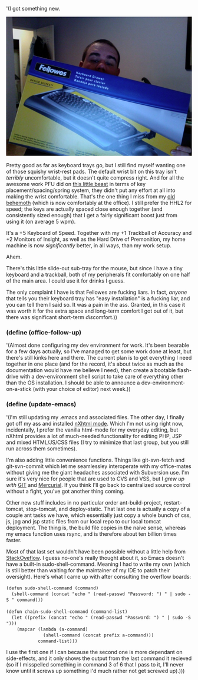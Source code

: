 '(I got something new.

![Me holding a new keyboard tray](/static/img/tray.jpg)

Pretty good as far as keyboard trays go, but I still find myself wanting one of those squishy wrist-rest pads. The default wrist bit on this tray isn't *terribly* uncomfortable, but it doesn't quite compress right. And for all the awesome work PFU did on [this little beast](http://www.fentek-ind.com/happyhacking.htm) in terms of key placement/spacing/spring system, they didn't put any effort at all into making the wrist comfortable. That's the one thing I miss from my [old behemoth](http://www.microsoft.com/hardware/mouseandkeyboard/productdetails.aspx?pid=043) (which is now comfortably at the office). I still prefer the HHL2 for speed; the keys are actually spaced close enough together (and consistently sized enough) that I get a fairly significant boost just from using it (on average 5 wpm).

It's a +5 Keyboard of Speed. Together with my +1 Trackball of Accuracy and +2 Monitors of Insight, as well as the Hard Drive of Premonition, my home machine is now *significantly* better, in all ways, than my work setup.

Ahem.

There's this little slide-out sub-tray for the mouse, but since I have a tiny keyboard and a trackball, both of my peripherals fit comfortably on one half of the main area. I could use it for drinks I guess.

The only complaint I have is that Fellowes are fucking liars. In fact, *anyone* that tells you their keyboard tray has "easy installation" is a fucking liar, and you can tell them I said so. It was a pain in the ass. Granted, in this case it was worth it for the extra space and long-term comfort I got out of it, but there was significant short-term *dis*comfort.))

### (define (office-follow-up)

'(Almost done configuring my dev environment for work. It's been bearable for a few days actually, so I've managed to get some work done at least, but there's still kinks here and there. The current plan is to get everything I need together in one place (and for the record, it's about twice as much as the documentation would have me believe I need), then create a bootable flash-drive with a dev-environment shell script to take care of everything other than the OS installation. I should be able to announce a dev-environment-on-a-stick (with your choice of editor) next week.))

### (define (update-emacs)

'(I'm still updating my .emacs and associated files. The other day, I finally got off my ass and installed [nXhtml mode](http://ourcomments.org/Emacs/nXhtml/doc/nxhtml.html). Which I'm not using right now, incidentally, I prefer the vanilla html-mode for my everyday editing, but nXhtml provides a lot of much-needed functionality for editing PHP, JSP and mixed HTML/JS/CSS files (I try to minimize that last group, but you still run across them sometimes).

I'm also adding little convenience functions. Things like git-svn-fetch and git-svn-commit which let me seamlessley interoperate with my office-mates without giving me the giant headaches associated with Subversion use. I'm sure it's very nice for people that are used to CVS and VSS, but I *grew up with* [GIT](http://git-scm.com/) and [Mercurial](http://mercurial.selenic.com/). If you think I'll go back to centralized source control without a fight, you've got another thing coming.

Other new stuff includes in no particular order ant-build-project, restart-tomcat, stop-tomcat, and deploy-static. That last one is actually a copy of a couple ant tasks we have, which essentially just copy a whole bunch of css, js, jpg and jsp static files from our local repo to our local tomcat deployment. The thing is, the build file copies in the naive sense, whereas my emacs function uses rsync, and is therefore about ten billion times faster.

Most of that last set wouldn't have been possible without a little help from [StackOveflow](http://stackoverflow.com/). I guess no-one's really thought about it, so Emacs doesn't have a built-in sudo-shell-command. Meaning I had to write my own (which is still better than waiting for the maintainer of my IDE to patch their oversight). Here's what I came up with after consulting the overflow boards:

```emacs-lisp
(defun sudo-shell-command (command)
  (shell-command (concat "echo " (read-passwd "Password: ") " | sudo -S " command)))

(defun chain-sudo-shell-command (command-list)
  (let ((prefix (concat "echo " (read-passwd "Password: ") " | sudo -S ")))
    (mapcar (lambda (a-command)
              (shell-command (concat prefix a-command)))
            command-list)))

```

I use the first one if I can because the second one is more dependant on side-effects, and it only shows the output from the last command it recieved (so if I misspelled something in command 3 of 6 that I pass to it, I'll never know until it screws up something I'd much rather not get screwed up).)))
